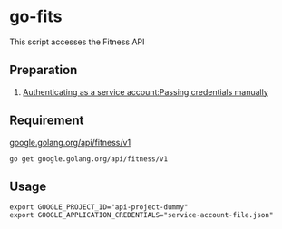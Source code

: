 # go-fits
This script accesses the Fitness API

## Preparation
1. [Authenticating as a service account:Passing credentials manually](https://cloud.google.com/docs/authentication/production#cloud-console)

## Requirement
[google.golang.org/api/fitness/v1](https://pkg.go.dev/google.golang.org/api@v0.65.0/fitness/v1)
```
go get google.golang.org/api/fitness/v1
```

## Usage
```
export GOOGLE_PROJECT_ID="api-project-dummy"
export GOOGLE_APPLICATION_CREDENTIALS="service-account-file.json"
```